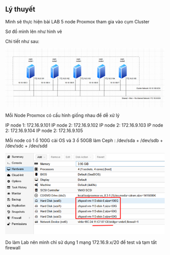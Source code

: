 ## Lý thuyết

Mình sẽ thực hiện bài LAB 5 node Proxmox tham gia vào cụm Cluster

Sơ đồ mình lên như hình vẽ

Chi tiết như sau:

  <img src="proxmoximages/Screenshot_115.png">

Mỗi Node Proxmox có cấu hình giống nhau để dễ xử lý

IP node 1: 172.16.9.101
IP node 2: 172.16.9.102
IP node 2: 172.16.9.103
IP node 2: 172.16.9.104
IP node 2: 172.16.9.105

Mỗi node có 1 ổ 100G cài OS và 3 ổ 50GB làm Ceph : /dev/sda + /dev/sdb + /dev/sdc + /dev/sdd

  <img src="proxmoximages/Screenshot_114.png">

Do làm Lab nên mình chỉ sử dụng 1 mạng 172.16.9.x/20 để test và tạm tắt firewall

